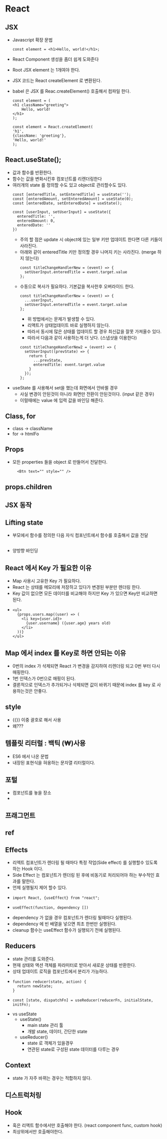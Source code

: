 # React

## JSX
- Javascript 확장 문법
    ~~~
    const element = <h1>Hello, world!</h1>;
    ~~~
- React Component 생성을 좀더 쉽게 도와준다
- Root JSX element 는 1개여야 한다.
- JSX 코드는 React createElement 로 변환된다.
- babel 은 JSX 를 Reac.createElement() 호출해서 컴파일 한다.
    ~~~
    const element = (
    <h1 className="greeting">
        Hello, world!
    </h1>
    );
    ~~~

    ~~~
    const element = React.createElement(
    'h1',
    {className: 'greeting'},
    'Hello, world!'
    );
    ~~~
## React.useState();
  - 값과 함수를 반환한다.
  - 함수는 값을 변화시킨후 컴포넌트를 리렌더링한다
  - 여러개의 state 를 정의할 수도 있고 object로 관리할수도 있다.
    ~~~
    const [enteredTitle, setEnteredTitle] = useState('');
    const [enteredAmount, setEnteredAmount] = useState(0);
    const [enteredDate, setEnteredDate] = useState();
    ~~~
    ~~~
    const [userInput, setUserInput] = useState({
      enteredTitle: '',
      enteredAmount: 0,
      enteredDate: ''
    })
    ~~~
    - 주의 할 점은 update 시 object에 있는 일부 키만 업데이트 한다면 다른 키들이 사라진다.
    - 아래와 같이 enteredTitle 키만 정의할 경우 나머지 키는 사라진다. (merge 하지 않는다)      
      ~~~
      const titleChangeHandlerNew = (event) => {
        setUserInput.enteredTitle = event.target.value
      };
      ~~~ 
    - 수동으로 복사가 필요하다. 기본값을 복사한후 오버라이드 한다.
      ~~~
      const titleChangeHandlerNew = (event) => {
        ...userInput,
        setUserInput.enteredTitle = event.target.value
      };
      ~~~ 
      - 위 방법에서는 문제가 발생할 수 있다. 
      - 리액트가 상태업데이트 바로 실행하지 않는다. 
      - 따라서 동시에  많은 상태를 업데이트 할 경우 최신값을 잘못 가져올수 있다.
      - 따라서 다음과 같이 사용하는게 더 낫다. (스냅샷을 이용한다)
      ~~~
      const titleChangeHandlerNew2 = (event) => {
        setUserInput((prevState) => {
          return {
            ...prevState,
            enteredTitle: event.target.value
          }
        });
      };
      ~~~
  - useState 를 사용해서 set을 했는데 화면에서 안바뀔 경우
    - 사실 변경이 안된것이 아니라 화면만 전환이 안된것이다. (input 같은 경우)
    - 이럴때에는 value 에 입력 값을 바인딩 해준다.
       
## Class, for
- class -> className
- for -> htmlFo

## Props
- 모든 properties 들을 object 로 만들어서 전달한다.
  ~~~
    <Btn text="" style="" />
  ~~~
      
## props.children

## JSX 동작

## Lifting state
- 부모에서 함수를 정의한 다음 자식 컴포넌트에서 함수를 호출해서 값을 전달
##
- 양방향 바인딩

## React 에서 Key 가 필요한 이유
- Map 사용시 고유한 Key 가 필요하다. 
- React 는 상태를 메모리에 저장하고 있다가 변경된 부분만 렌더링 한다.
- Key 값이 없으면 모든 데이터를 비교해야 하지만 Key 가 있으면 Key만 비교하면 된다.
- ~~~
  <ul>
    {props.users.map((user) => (
      <li key={user.id}>
        {user.username} ({user.age} years old)
      </li>
    ))}
  </ul>
  ~~~

## Map 에서 index 를 Key로 하면 안되는 이유
- 0번의 index 가 삭제되면 React 가 변경을 감지하여 리렌더링 되고 0번 부터 다시 매핑한다. 
- 1번 인덱스가 0번으로 매핑이 된다.
- 결론적으로 인덱스가 추가되거나 삭제되면 값이 바뀌기 때문에 index 를 key 로 사용하는것은 안좋다.

## style
- {{}} 이중 괄호로 해서 사용
- 왜???

## 템플릿 리터럴 : 백틱 (₩)사용
- ES6 에서 나온 문법
- 내장된 표현식을 혀옹하는 문자열 리터럴이다.
  
## 포털
- 컴포넌트를 놓을 장소
- 
## 프래그먼트

## ref


## Effects
- 리엑트 컴포넌트가 렌더링 될 때마다 특정 작업(Side effect) 를 실행할수 있도록 하는 Hook 이다.
- Side Effect 는 컴포넌트가 렌더링 된 후에 비동기로 처리되어야 하는 부수적인 효과를 말한다.
- 언제 실행될지 제어 할수 있다.
- ~~~
  import React, {useEffect} from "react";
  ~~~
- ~~~
  useEffect(function, dependency [])
  ~~~
- dependency 가 없을 경우 컴포넌트가 렌더링 될때마다 실행된다.
- dependency 에 빈 배열을 넣으면 최초 한번만 실행된다.
- cleanup 함수는 useEffect 함수가 실행되기 전에 실행된다.

## Reducers
- state 관리를 도와준다.
- 현재 상태와 액션 객체를 파라미터로 받아서 새로운 상태를 반환한다.
- 상태 업데이트 로직을 컴포넌트에서 분리가 가능하다.
- ~~~
  function reducer(state, action) {  
    return newState;
  }
  ~~~
- ~~~
  const [state, dispatchFn] = useReducer(reducerFn, initialState, initFn);
  ~~~
- vs useState
  - useState()
    - main state 관리 툴
    - 개발 state, 데이터, 간단한 state
  - useReducer()
    - state 로 객체가 있을경우
    - 연관된 state로 구성된 state 데이터를 다루는 경우

## Context
- state 가 자주 바뀌는 경우는 적합하지 않다.

## 디스트럭처링

## Hook
- 훅은 리액트 함수에서만 호출해야 한다. (react component func, custom hook)
- 최상위에서만 호출해야한다. 